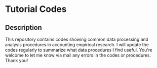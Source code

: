 # Tutorial Codes
## Description
This repository contains codes showing common data processing and analysis procedures in accounting empirical research. I will update the codes regularly to summarize what data procedures I find useful. You're welcome to let me know via mail any errors in the codes or procedures. Thank you!
